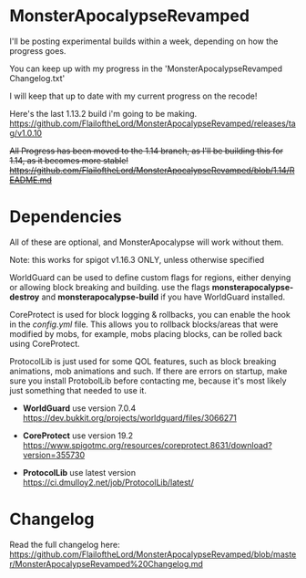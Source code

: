 # MonsterApocalypseRevamped

I'll be posting experimental builds within a week, depending on how the progress goes.

You can keep up with my progress in the 'MonsterApocalypseRevamped Changelog.txt'

I will keep that up to date with my current progress on the recode!

Here's the last 1.13.2 build i'm going to be making.
https://github.com/FlailoftheLord/MonsterApocalypseRevamped/releases/tag/v1.0.10

~~All Progress has been moved to the 1.14 branch, as I'll be building this for 1.14, as it becomes more stable!
https://github.com/FlailoftheLord/MonsterApocalypseRevamped/blob/1.14/README.md~~

# Dependencies
  All of these are optional, and MonsterApocalypse will work without them.
  
  Note: this works for spigot v1.16.3 ONLY, unless otherwise specified
    
   WorldGuard can be used to define custom flags for regions, either denying or allowing block breaking and building.
  use the flags **monsterapocalypse-destroy** and **monsterapocalypse-build** if you have WorldGuard installed.
    
   CoreProtect is used for block logging & rollbacks, you can enable the hook in the *config.yml* file.  This allows you to rollback    blocks/areas that were modified by mobs, for example, mobs placing blocks, can be rolled back using CoreProtect.
  
   ProtocolLib is just used for some QOL features, such as block breaking animations, mob animations and such.
   If there are errors on startup, make sure you install ProtobolLib before contacting me, because it's most likely just something that needed to use it.
  
  
  - **WorldGuard**  use version 7.0.4 https://dev.bukkit.org/projects/worldguard/files/3066271
  
  - **CoreProtect**  use version 19.2 https://www.spigotmc.org/resources/coreprotect.8631/download?version=355730
  
  - **ProtocolLib**  use latest version https://ci.dmulloy2.net/job/ProtocolLib/latest/
  

# Changelog
Read the full changelog here: https://github.com/FlailoftheLord/MonsterApocalypseRevamped/blob/master/MonsterApocalypseRevamped%20Changelog.md

